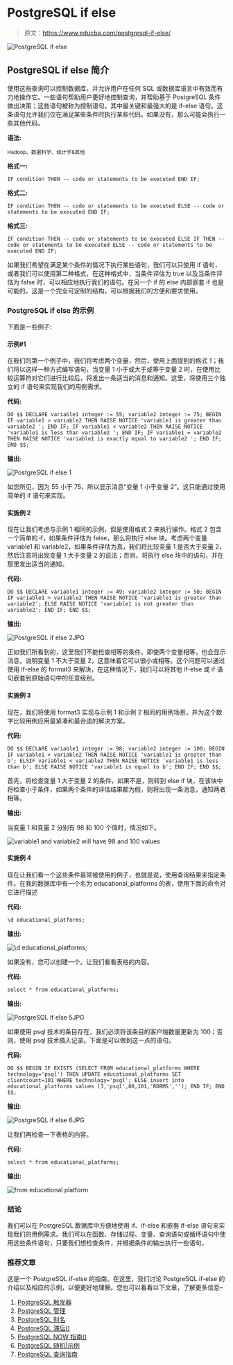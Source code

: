 # PostgreSQL if else

> 原文：<https://www.educba.com/postgresql-if-else/>

![PostgreSQL if else](img/534aeb2f1e771bdee34b57fc3e73ed49.png)



## PostgreSQL if else 简介

使用这些查询可以控制数据库，并允许用户在任何 SQL 或数据库语言中有效而有力地操作它。一些语句帮助用户更好地控制查询，并帮助基于 PostgreSQL 条件做出决策；这些语句被称为控制语句。其中最关键和最强大的是 if-else 语句。这条语句允许我们仅在满足某些条件时执行某些代码。如果没有，那么可能会执行一些其他代码。

**语法:**

<small>Hadoop、数据科学、统计学&其他</small>

**格式一:**

`IF condition THEN
-- code or statements to be executed
END IF;`

**格式二:**

`IF condition THEN
-- code or statements to be executed
ELSE
-- code or statements to be executed
END IF;`

**格式三:**

`IF condition THEN
-- code or statements to be executed
ELSE IF THEN
-- code or statements to be executed
ELSE
-- code or statements to be executed
END IF;`

如果我们希望在满足某个条件的情况下执行某些语句，我们可以只使用 if 语句，或者我们可以使用第二种格式，在这种格式中，当条件评估为 true 以及当条件评估为 false 时，可以相应地执行我们的语句。在另一个 if 的 else 内部嵌套 if 也是可能的。这是一个完全可定制的结构，可以根据我们的方便和要求使用。

### PostgreSQL if else 的示例

下面是一些例子:

#### 示例#1

在我们的第一个例子中，我们将考虑两个变量，然后，使用上面提到的格式 1；我们将以这样一种方式编写语句，当变量 1 小于或大于或等于变量 2 时，在使用比较运算符对它们进行比较后，将发出一条适当的消息和通知。这里，将使用三个独立的 if 语句来实现我们的用例需求。

**代码:**

`DO $$
DECLARE
variable1 integer := 55;
variable2 integer := 75;
BEGIN
IF variable1 > variable2 THEN
RAISE NOTICE 'variable1 is greater than variable2 ';
END IF;
IF variable1 < variable2 THEN
RAISE NOTICE 'variable1 is less than variable2 ';
END IF;
IF variable1 = variable2 THEN
RAISE NOTICE 'variable1 is exactly equal to variable2 ';
END IF;
END $$;`

**输出:**

![PostgreSQL if else 1](img/05288d43e584ff49b1ed0128ef093278.png)



如您所见，因为 55 小于 75，所以显示消息“变量 1 小于变量 2”。这只能通过使用简单的 if 语句来实现。

#### 实施例 2

现在让我们考虑与示例 1 相同的示例，但是使用格式 2 来执行操作。格式 2 包含一个简单的 if，如果条件评估为 false，那么将执行 else 块。考虑两个变量 variable1 和 variable2，如果条件评估为真，我们将比较变量 1 是否大于变量 2，然后注意将出现变量 1 大于变量 2 的说法；否则，将执行 else 块中的语句，并在那里发出适当的通知。

**代码:**

`DO $$
DECLARE
variable1 integer := 49;
variable2 integer := 50;
BEGIN
IF variable1 > variable2 THEN
RAISE NOTICE 'variable1 is greater than variable2';
ELSE
RAISE NOTICE 'variable1 is not greater than variable2';
END IF;
END $$;`

**输出:**

![PostgreSQL if else 2JPG](img/8975936ca8286f5b26253dbd2ebb8465.png)



正如我们所看到的，这里我们不能检查相等的条件。即使两个变量相等，也会显示消息，说明变量 1 不大于变量 2，这意味着它可以很小或相等。这个问题可以通过使用 if-else 的 format3 来解决，在这种情况下，我们可以将其他 if-else 或 if 语句嵌套到原始语句中的任意级别。

#### 实施例 3

现在，我们将使用 format3 实现与示例 1 和示例 2 相同的用例场景，并为这个数字比较用例应用最紧凑和最合适的解决方案。

**代码:**

`DO $$
DECLARE
variable1 integer := 98;
variable2 integer := 100;
BEGIN
IF variable1 > variable2 THEN
RAISE NOTICE 'variable1 is greater than b';
ELSIF variable1 < variable2 THEN
RAISE NOTICE 'variable1 is less than b';
ELSE
RAISE NOTICE 'variable1 is equal to b';
END IF;
END $$;`

首先，将检查变量 1 大于变量 2 的条件，如果不是，则转到 else if 块，在该块中将检查小于条件，如果两个条件的评估结果都为假，则将出现一条消息，通知两者相等。

**输出:**

当变量 1 和变量 2 分别有 98 和 100 个值时，情况如下。

![variable1 and variable2 will have 98 and 100 values](img/02fe21de607078a1500a02bebe42c2db.png)



#### 实施例 4

现在让我们看一个这些条件最常被使用的例子，也就是说，使用查询结果来指定条件。在我的数据库中有一个名为 educational_platforms 的表，使用下面的命令对它进行描述

**代码:**

`\d educational_platforms;`

**输出:**

![\d educational_platforms;](img/a07e71ccc44678ef9d6eb2411642227d.png)



如果没有，您可以创建一个。让我们看看表格的内容。

**代码:**

`select * from educational_platforms;`

**输出:**

![PostgreSQL if else 5JPG](img/badf7e4f6bf358bc739ce9558641e089.png)



如果使用 psql 技术的条目存在，我们必须将该条目的客户端数量更新为 100；否则，使用 psql 技术插入记录。下面是可以做到这一点的语句。

**代码:**

`DO $$
BEGIN
IF EXISTS (SELECT FROM educational_platforms WHERE technology='psql') THEN
UPDATE educational_platforms SET clientcount=101 WHERE technology='psql';
ELSE
insert into educational_platforms values (3,'psql',80,101,'RDBMS','');
END IF;
END $$;`

**输出:**

![PostgreSQL if else 6JPG](img/d90aaf982af00425376d898a65beed84.png)



让我们再检查一下表格的内容。

**代码:**

`select * from educational_platforms;`

**输出:**

![from educational platform](img/6b2846c7de33735e54297978110e2aba.png)



### 结论

我们可以在 PostgreSQL 数据库中方便地使用 if、if-else 和嵌套 if-else 语句来实现我们的用例需求。我们可以在函数、存储过程、变量、查询语句或循环语句中使用这些条件语句，只要我们想检查条件，并根据条件的输出执行一些语句。

### 推荐文章

这是一个 PostgreSQL if-else 的指南。在这里，我们讨论 PostgreSQL if-else 的介绍以及相应的示例，以便更好地理解。您也可以看看以下文章，了解更多信息–

1.  [PostgreSQL 触发器](https://www.educba.com/postgresql-triggers/)
2.  [PostgreSQL 管理](https://www.educba.com/postgresql-administration/)
3.  [PostgreSQL 别名](https://www.educba.com/postgresql-alias/)
4.  [PostgreSQL 滞后()](https://www.educba.com/postgresql-lag/)
5.  [PostgreSQL NOW 指南()](https://www.educba.com/postgresql-now/)
6.  [PostgreSQL 随机|示例](https://www.educba.com/postgresql-random/)
7.  [PostgreSQL 查询指南](https://www.educba.com/postgresql-queries/)
